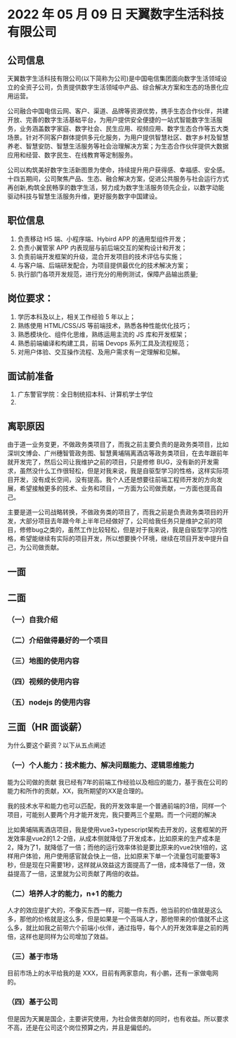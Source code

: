 # 2022 年 05 月 09 日 天翼数字生活科技有限公司

## 公司信息

天翼数字生活科技有限公司(以下简称为公司)是中国电信集团面向数字生活领域设立的全资子公司，负责提供数字生活领域中产品、综合解决方案和生态的场景化应用运营。

公司融合中国电信云网、客户、渠道、品牌等资源优势，携手生态合作伙伴，共建开放、完善的数字生活基础平台，为用户提供安全便捷的一站式智能数字生活服务，业务涵盖数字家庭、数字社会、民生应用、视频应用、数字生态合作等五大类场景。针对不同客户群体提供多元化服务，为用户提供智慧社区、数字乡村及智慧养老、智慧安防、智慧生活服务等社会治理解决方案；为生态合作伙伴提供大数据应用和经营、数字民生、在线教育等定制服务。

公司以构筑美好数字生活新图景为使命，持续提升用户获得感、幸福感、安全感。十四五期间，公司聚焦产品、生态、融合解决方案，促进公共服务与社会运行方式再创新,构筑全民畅享的数字生活，努力成为数字生活服务领先企业，以数字动能驱动科技与智慧生活服务升维，更好服务数字中国建设。

## 职位信息

1. 负责移动 H5 端、小程序端、Hybird APP 的通用型组件开发；
2. 负责小翼管家 APP 内表现层与前后端交互的架构设计和开发；
3. 负责前端开发框架的升级，混合开发项目的技术评估与实施；
4. 与客户端、后端研发配合，为项目提供最优化的技术解决方案；
5. 执行部门各项开发规范，进行充分的用例测试，保障产品输出质量;

## 岗位要求：

1. 学历本科及以上，相关工作经验 5 年以上；
2. 熟练使用 HTML/CSS/JS 等前端技术，熟悉各种性能优化技巧；
3. 熟悉模块化、组件化思维，熟练运用主流的 JS 库和开发框架；
4. 熟悉前端编译和构建工具，前端 Devops 系列工具及流程规范；
5. 对用户体验、交互操作流程、及用户需求有一定理解和见解。

## 面试前准备

1. 广东警官学院：全日制统招本科、计算机学士学位
2.

## 离职原因

由于道一业务变更，不做政务类项目了，而我之前主要负责的是政务类项目，比如深圳文博会、广州穗智管政务图、智慧黄埔隔离酒店等政务类项目，在去年跟前年就开发完了，然后公司让我维护之前的项目，只是修修 BUG，没有新的开发需求，虽然没什么工作很轻松，但是对我来说，我是自驱型学习的性格，这样实际项目开发，没有成长空间，没有提高。我个人还是想要往前端工程师开发的方向发展，希望接触更多的技术、业务和项目，一方面为公司做贡献，一方面也提高自己。


主要是道一公司战略转换，不做政务类的项目了，而我之前是负责政务类项目的开发，大部分项目去年跟今年上半年已经做好了，公司给我任务只是维护之前的项目，修修bug之类的，虽然工作比较轻松，但是对于我来说，我是自驱型学习的性格，希望能继续有实际的项目开发，所以想要换个环境，继续在项目开发中提升自己，为公司做贡献。
## 一面

## 二面

### （一）自我介绍

### （二）介绍做得最好的一个项目

### （三）地图的使用内容

### （四）视频的使用内容

### （五）nodejs 的使用内容

## 三面（HR 面谈薪）

为什么要这个薪资？以下从五点阐述

### （一）个人能力：技术能力、解决问题能力、逻辑思维能力
能为公司做的贡献
我已经有7年的前端工作经验以及相应的能力，基于我在公司的能力和所作的贡献，XX，我所期望的XX是合理的。

我的技术水平和能力也可以匹配，我的开发效率是一个普通前端的3倍，同样一个项目，可能别人要两个月才能开发完，我只要两三个星期。而一个问题的解决

比如黄埔隔离酒店项目，我是使用vue3+typescript架构去开发的，这套框架的开发效率是vue2的1.2-2倍，从成本侧就降低了开发成本，比如原来的生产成本是2，降为了1，就降低了一倍；而他的运行效率体验是要比原来的vue2快1倍的，这样用户体验，用户使用感官就会快上一倍，比如原来下单一个流量包可能要等3秒，但是现在只需要1秒，这样就从效益这方面提高了一倍，成本降低了一倍，效益提高了一倍，这里就为公司贡献了两倍的收益。

### （二）培养人才的能力，n+1 的能力

人才的效应是扩大的，不像买东西一样，可能一件东西，他当前的价值就是这么多，那他的价格就是这么多，但是如果是一个高端人才，那他带来的价值就不止这么多，就比如我之前带六个前端小伙伴，通过指导，每个人的开发效率是之前的两倍，这样也是同样为公司增加了效益。

### （三）基于市场

目前市场上的水平给我的是 XXX，目前有两家意向，有小鹏，还有一家做电网的。

### （四）基于公司

但是因为天翼是国企，主要讲究使用，为社会做贡献的同时，也有收益。所以要求不高，还是在公司这个岗位预算之内，并且是偏低的。
